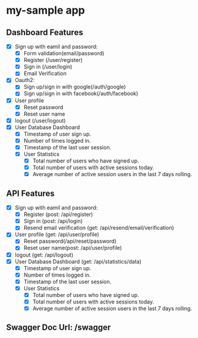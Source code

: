 # my-sample app

## Dashboard Features

- [x] Sign up with eamil and password:
  - [x] Form validation(email/password)
  - [x] Register (/user/register)
  - [x] Sign in (/user/login)
  - [x] Email Verification
- [x] Oauth2:
  - [x] Sign up/sign in with google(/auth/google)
  - [x] Sign up/sign in with facebook(/auth/facebook)
- [x] User profile
  - [x] Reset password
  - [x] Reset user name
- [x] logout (/user/logout)
- [x] User Database Dashboard
  - [x] Timestamp of user sign up.
  - [x] Number of times logged in.
  - [x] Timestamp of the last user session.
  - [x] User Statistics
    - [x] Total number of users who have signed up.
    - [x] Total number of users with active sessions today.
    - [x] Average number of active session users in the last 7 days rolling.

## API Features

- [x] Sign up with eamil and password:
  - [x] Register (post: /api/register)
  - [x] Sign in (post: /api/login)
  - [x] Resend email verification (get: /api/resend/email/verification)
- [x] User profile (get: /api/user/profile)
  - [x] Reset password(/api/reset/password)
  - [x] Reset user name(post: /api/user/profile)
- [x] logout (get: /api/logout)
- [x] User Database Dashboard (get: /api/statistics/data)
  - [x] Timestamp of user sign up.
  - [x] Number of times logged in.
  - [x] Timestamp of the last user session.
  - [x] User Statistics
    - [x] Total number of users who have signed up.
    - [x] Total number of users with active sessions today.
    - [x] Average number of active session users in the last 7 days rolling.

## Swagger Doc Url: /swagger
